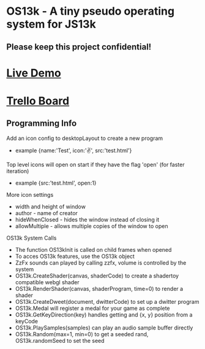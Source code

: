 # OS13k - A tiny pseudo operating system for JS13k

## Please keep this project confidential!

# [Live Demo](https://killedbyapixel.github.io/OS13k)
# [Trello Board](https://trello.com/b/1PNeOZfM/os13k)

## Programming Info

Add an icon config to desktopLayout to create a new program
- example {name:'Test', icon:'✌️', src:'test.html'}

Top level icons will open on start if they have the flag 'open' (for faster iteration)
- example {src:'test.html', open:1}

More icon settings
- width and height of window
- author - name of creator
- hideWhenClosed - hides the window instead of closing it
- allowMultiple - allows multiple copies of the window to open

OS13k System Calls
- The function OS13kInit is called on child frames when opened
- To acces OS13k features, use the OS13k object
- ZzFx sounds can played by calling zzfx, volume is controlled by the system
- OS13k.CreateShader(canvas, shaderCode) to create a shadertoy compatible webgl shader
- OS13k.RenderShader(canvas, shaderProgram, time=0) to render a shader
- OS13k.CreateDweet(document, dwitterCode) to set up a dwitter program
- OS13k.Medal will register a medal for your game as complete
- OS13k.GetKeyDirection(key) handles getting and {x, y} position from a keyCode
- OS13k.PlaySamples(samples) can play an audio sample buffer directly
- OS13k.Random(max=1, min=0) to get a seeded rand, OS13k.randomSeed to set the seed
